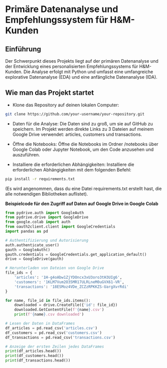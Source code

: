 # Primäre Datenanalyse und Empfehlungssystem für H&M-Kunden

## Einführung

Der Schwerpunkt dieses Projekts liegt auf der primären Datenanalyse und der Entwicklung eines personalisierten Empfehlungssystems für H&M-Kunden. Die Analyse erfolgt mit Python und umfasst eine umfangreiche explorative Datenanalyse (EDA) und eine anfängliche Datenanalyse (IDA).

## Wie man das Projekt startet
- Klone das Repository auf deinen lokalen Computer:
```sh
git clone https://github.com/your-username/your-repository.git
```
- Daten für die Analyse:
Die Daten sind zu groß, um sie auf GitHub zu speichern. Im Projekt werden direkte Links zu 3 Dateien auf meinem Google Drive verwendet: articles, customers und transactions.

- Öffne die Notebooks:
Öffne die Notebooks im Ordner /notebooks über Google Colab oder Jupyter Notebook, um den Code anzusehen und auszuführen.

- Installiere die erforderlichen Abhängigkeiten:
Installiere die erforderlichen Abhängigkeiten mit dem folgenden Befehl:
```sh
pip install -r requirements.txt
```
(Es wird angenommen, dass du eine Datei requirements.txt erstellt hast, die alle notwendigen Bibliotheken auflistet).

**Beispielcode für den Zugriff auf Daten auf Google Drive in Google Colab**
```python
from pydrive.auth import GoogleAuth
from pydrive.drive import GoogleDrive
from google.colab import auth
from oauth2client.client import GoogleCredentials
import pandas as pd

# Authentifizierung und Autorisierung
auth.authenticate_user()
gauth = GoogleAuth()
gauth.credentials = GoogleCredentials.get_application_default()
drive = GoogleDrive(gauth)

# Herunterladen von Dateien von Google Drive
file_ids = {
    'articles': '1H-g4oAbw1ZjYDOncx3xU3oro3tH3UIg6',
    'customers': '1KLM7Vum2O35MR17ULRLneM0uGVX61-VR',
    'transactions': '18ESMoz4VDe_ZCZzRPKKZS-UargXvrRdi'
}

for name, file_id in file_ids.items():
    downloaded = drive.CreateFile({'id': file_id})
    downloaded.GetContentFile(f'{name}.csv')
    print(f'{name}.csv downloaded')

# Lesen der Daten in DataFrames
df_articles = pd.read_csv('articles.csv')
df_customers = pd.read_csv('customers.csv')
df_transactions = pd.read_csv('transactions.csv')

# Anzeige der ersten Zeilen jedes DataFrames
print(df_articles.head())
print(df_customers.head())
print(df_transactions.head())
```
